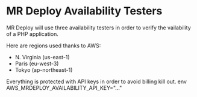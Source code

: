 # MR Deploy Availability Testers

MR Deploy will use three availability testers in order to verify the vailability of a PHP application.

Here are regions used thanks to AWS:

- N. Virginia (us-east-1)
- Paris (eu-west-3)
- Tokyo (ap-northeast-1)

Everything is protected with API keys in order to avoid billing kill out.
env AWS_MRDEPLOY_AVAILABILITY_API_KEY="..."